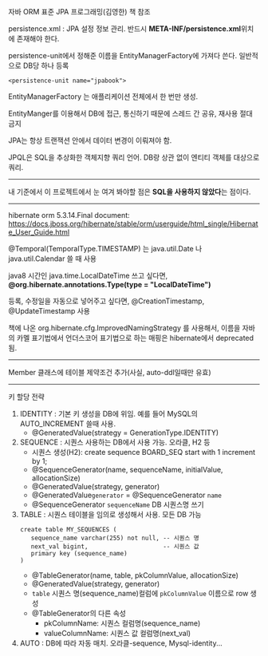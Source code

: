 자바 ORM 표준 JPA 프로그래밍(김영한) 책 참조 

persistence.xml : JPA 설정 정보 관리. 반드시 **META-INF/persistence.xml**위치에 존재해야 한다. 

persistence-unit에서 정해준 이름을 EntityManagerFactory에 가져다 쓴다. 
일반적으로 DB당 하나 등록  

    <persistence-unit name="jpabook">


EntityManagerFactory 는 애플리케이션 전체에서 한 번만 생성.

EntityManger를 이용해서 DB에 접근, 통신하기 때문에 스레드 간 공유, 재사용 절대 금지 

JPA는 항상 트랜잭션 안에서 데이터 변경이 이뤄져야 함.

JPQL은 SQL을 추상화한 객체지향 쿼리 언어. DB랑 상관 없이 엔티티 객체를 대상으로 쿼리.

--- 

내 기준에서 이 프로젝트에서 눈 여겨 봐야할 점은 **SQL을 사용하지 않았다**는 점이다. 


---

hibernate orm 5.3.14.Final document: https://docs.jboss.org/hibernate/stable/orm/userguide/html_single/Hibernate_User_Guide.html

@Temporal(TemporalType.TIMESTAMP) 는 java.util.Date 나 java.util.Calendar 쓸 때 사용

java8 시간인 java.time.LocalDateTime 쓰고 싶다면,  **@org.hibernate.annotations.Type(type = "LocalDateTime")**

등록, 수정일을 자동으로 넣어주고 싶다면, @CreationTimestamp, @UpdateTimestamp 사용

책에 나온 org.hibernate.cfg.ImprovedNamingStrategy 를 사용해서, 이름을 자바의 카멜 표기법에서 언더스코어 표기법으로 하는 매핑은 hibernate에서 deprecated 됨.

---

Member 클래스에 테이블 제약조건 추가(사실, auto-ddl일때만 유효)

---

키 할당 전략 
1. IDENTITY : 기본 키 생성을 DB에 위임. 예를 들어 MySQL의 AUTO_INCREMENT 쓸때 사용. 
    - @GeneratedValue(strategy = GenerationType.IDENTITY)
2. SEQUENCE : 시퀀스 사용하는 DB에서 사용 가능. 오라클, H2 등
    - 시퀀스 생성(H2): create sequence BOARD_SEQ start with 1 increment by 1;
    - @SequenceGenerator(name, sequenceName, initialValue, allocationSize)
    - @GeneratedValue(strategy, generator)
    - @GeneratedValue`generator` = @SequenceGenerator `name` 
    - @SequenceGenerator `sequenceName` DB 시퀀스명 쓰기 
3. TABLE : 시퀀스 테이블을 임의로 생성해서 사용. 모든 DB 가능
    ```roomsql
   create table MY_SEQUENCES (
       sequence_name varchar(255) not null, -- 시퀀스 명
       next_val bigint,                     -- 시퀀스 값
       primary key (sequence_name)
   )
   ```
   - @TableGenerator(name, table, pkColumnValue, allocationSize)
   - @GeneratedValue(strategy, generator)
   - `table` 시퀀스 명(sequence_name)컬럼에 `pkColumnValue` 이름으로 row 생성
   - @TableGenerator의 다른 속성
        - pkColumnName: 시퀀스 컬럼명(sequence_name)
        - valueColumnName: 시퀀스 값 컬럼명(next_val) 
4. AUTO : DB에 따라 자동 매치. 오라클-sequence, Mysql-identity...